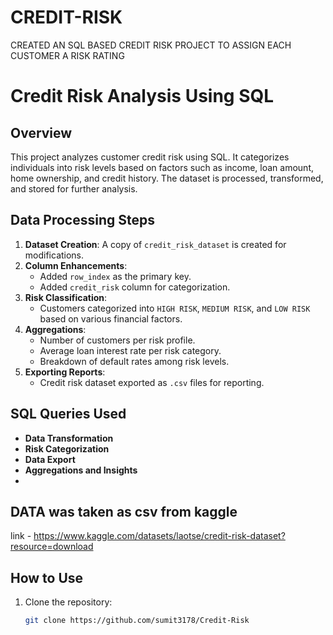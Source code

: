 # CREDIT-RISK
CREATED AN SQL BASED CREDIT RISK PROJECT TO ASSIGN EACH CUSTOMER A RISK RATING 

# Credit Risk Analysis Using SQL

## Overview
This project analyzes customer credit risk using SQL. It categorizes individuals into risk levels based on factors such as income, loan amount, home ownership, and credit history. The dataset is processed, transformed, and stored for further analysis.

## Data Processing Steps
1. **Dataset Creation**: A copy of `credit_risk_dataset` is created for modifications.
2. **Column Enhancements**:
   - Added `row_index` as the primary key.
   - Added `credit_risk` column for categorization.
3. **Risk Classification**:
   - Customers categorized into `HIGH RISK`, `MEDIUM RISK`, and `LOW RISK` based on various financial factors.
4. **Aggregations**:
   - Number of customers per risk profile.
   - Average loan interest rate per risk category.
   - Breakdown of default rates among risk levels.
5. **Exporting Reports**:
   - Credit risk dataset exported as `.csv` files for reporting.

## SQL Queries Used
- **Data Transformation**
- **Risk Categorization**
- **Data Export**
- **Aggregations and Insights**
- 
## DATA was taken as csv from kaggle 
link - https://www.kaggle.com/datasets/laotse/credit-risk-dataset?resource=download

## How to Use
1. Clone the repository:
   ```sh
   git clone https://github.com/sumit3178/Credit-Risk
